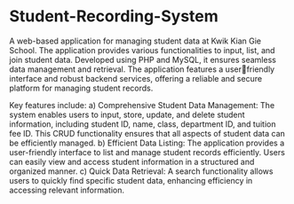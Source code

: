 # Student-Recording-System

A web-based application for managing student data at Kwik Kian Gie School. The application provides various functionalities to input, list, and
join student data. Developed using PHP and MySQL, it ensures seamless data management and retrieval. The application features a userfriendly interface and robust backend services, offering a reliable and secure platform for managing student records.

Key features include:
a) Comprehensive Student Data Management: The system enables users to input, store, update, and delete student information, including
student ID, name, class, department ID, and tuition fee ID. This CRUD functionality ensures that all aspects of student data can be
efficiently managed.
b) Efficient Data Listing: The application provides a user-friendly interface to list and manage student records efficiently. Users can easily
view and access student information in a structured and organized manner.
c) Quick Data Retrieval: A search functionality allows users to quickly find specific student data, enhancing efficiency in accessing relevant
information.
